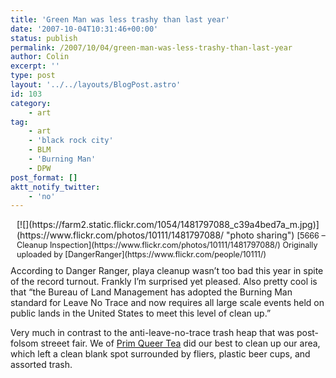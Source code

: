 ```yaml
---
title: 'Green Man was less trashy than last year'
date: '2007-10-04T10:31:46+00:00'
status: publish
permalink: /2007/10/04/green-man-was-less-trashy-than-last-year
author: Colin
excerpt: ''
type: post
layout: '../../layouts/BlogPost.astro'
id: 103
category:
    - art
tag:
    - art
    - 'black rock city'
    - BLM
    - 'Burning Man'
    - DPW
post_format: []
aktt_notify_twitter:
    - 'no'
---
```

<div style="float: right; margin-left: 10px; margin-bottom: 10px;"> [![](https://farm2.static.flickr.com/1054/1481797088_c39a4bed7a_m.jpg)](https://www.flickr.com/photos/10111/1481797088/ "photo sharing")  
 <span style="font-size: 0.9em; margin-top: 0px;">[5666 – Cleanup Inspection](https://www.flickr.com/photos/10111/1481797088/)  
 Originally uploaded by [DangerRanger](https://www.flickr.com/people/10111/)  
 </span></div>According to Danger Ranger, playa cleanup wasn’t too bad this year in spite of the record turnout. Frankly I’m surprised yet pleased. Also pretty cool is that “the Bureau of Land Management has adopted the Burning Man standard for Leave No Trace and now requires all large scale events held on public lands in the United States to meet this level of clean up.”

Very much in contrast to the anti-leave-no-trace trash heap that was post-folsom streeet fair. We of [Prim Queer Tea](https://www.flickr.com/photos/headlouse/1464511587/) did our best to clean up our area, which left a clean blank spot surrounded by fliers, plastic beer cups, and assorted trash.